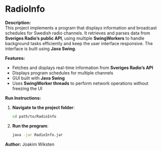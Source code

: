 # RadioInfo

**Description:**  
This project implements a program that displays information and broadcast schedules for Swedish radio channels. It retrieves and parses data from **Sveriges Radio’s public API**, using multiple **SwingWorkers** to handle background tasks efficiently and keep the user interface responsive. The interface is built using **Java Swing**.  

**Features:**  
- Fetches and displays real-time information from **Sveriges Radio’s API**  
- Displays program schedules for multiple channels  
- GUI built with **Java Swing**  
- Uses **SwingWorker threads** to perform network operations without freezing the UI   

**Run Instructions:**  

1. **Navigate to the project folder**:
   ```bash
   cd path/to/RadioInfo

2. **Run the program**:
   ```bash
   java -jar RadioInfo.jar


**Author:** 
Joakim Wiksten
